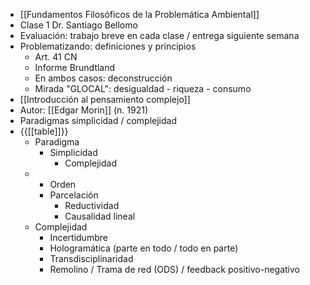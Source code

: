 - [[Fundamentos Filosóficos de la Problemática Ambiental]]
- Clase 1 Dr. Santiago Bellomo
- Evaluación: trabajo breve en cada clase / entrega siguiente semana
- Problematizando: definiciones y principios
    - Art. 41 CN
    - Informe Brundtland
    - En ambos casos: deconstrucción
    - Mirada "GLOCAL": desigualdad - riqueza - consumo
- [[Introducción al pensamiento complejo]]
- Autor: [[Edgar Morin]] (n. 1921)
- Paradigmas simplicidad / complejidad
- {{[[table]]}}
    - Paradigma
        - Simplicidad
            - Complejidad
    - 
        - Orden
        - Parcelación
            - Reductividad
            - Causalidad lineal
    - Complejidad
        - Incertidumbre
        - Hologramática (parte en todo / todo en parte)
        - Transdisciplinaridad
        - Remolino / Trama de red (ODS) / feedback positivo-negativo
